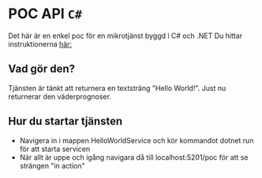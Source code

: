 # POC API `C#`

Det här är en enkel poc för en mikrotjänst byggd i C# och .NET
Du hittar instruktionerna [här:](https://dotnet.microsoft.com/en-us/learn/aspnet/microservice-tutorial/create)

## Vad gör den?

Tjänsten är tänkt att returnera en textsträng "Hello World!". Just nu returnerar den väderprognoser.

## Hur du startar tjänsten
* Navigera in i mappen HelloWorldService och kör kommandot dotnet run för att starta servicen
* När allt är uppe och igång navigara då till localhost:5201/poc för att se strängen "in action" 
